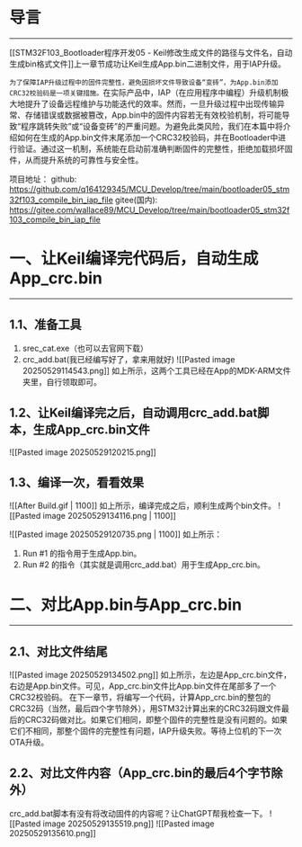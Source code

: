 # 导言
---
[[STM32F103_Bootloader程序开发05 - Keil修改生成文件的路径与文件名，自动生成bin格式文件]]上一章节成功让Keil生成App.bin二进制文件，用于IAP升级。

`为了保障IAP升级过程中的固件完整性，避免因损坏文件导致设备“变砖”，为App.bin添加CRC32校验码是一项关键措施。`在实际产品中，IAP（在应用程序中编程）升级机制极大地提升了设备远程维护与功能迭代的效率。然而，一旦升级过程中出现传输异常、存储错误或数据被篡改，App.bin中的固件内容若无有效校验机制，将可能导致“程序跳转失败”或“设备变砖”的严重问题。为避免此类风险，我们在本篇中将介绍如何在生成的App.bin文件末尾添加一个CRC32校验码，并在Bootloader中进行验证。通过这一机制，系统能在启动前准确判断固件的完整性，拒绝加载损坏固件，从而提升系统的可靠性与安全性。

项目地址：
github: https://github.com/q164129345/MCU_Develop/tree/main/bootloader05_stm32f103_compile_bin_iap_file
gitee(国内): https://gitee.com/wallace89/MCU_Develop/tree/main/bootloader05_stm32f103_compile_bin_iap_file


# 一、让Keil编译完代码后，自动生成App_crc.bin
----
## 1.1、准备工具
1. srec_cat.exe（也可以去官网下载）
2. crc_add.bat(我已经编写好了，拿来用就好)
![[Pasted image 20250529114543.png]]
如上所示，这两个工具已经在App的MDK-ARM文件夹里，自行领取即可。

## 1.2、让Keil编译完之后，自动调用crc_add.bat脚本，生成App_crc.bin文件
![[Pasted image 20250529120215.png]]

## 1.3、编译一次，看看效果
![[After Build.gif | 1100]]
如上所示，编译完成之后，顺利生成两个bin文件。
![[Pasted image 20250529134116.png | 1100]]

![[Pasted image 20250529120735.png | 1100]]
如上所示：
1. Run #1 的指令用于生成App.bin。
2. Run #2 的指令（其实就是调用crc_add.bat）用于生成App_crc.bin。


# 二、对比App.bin与App_crc.bin
---
## 2.1、对比文件结尾
![[Pasted image 20250529134502.png]]
如上所示，左边是App_crc.bin文件，右边是App.bin文件。可见，App_crc.bin文件比App.bin文件在尾部多了一个CRC32校验码。
在下一章节，将编写一个代码，计算App_crc.bin的整包的CRC32码（当然，最后四个字节除外），用STM32计算出来的CRC32码跟文件最后的CRC32码做对比。如果它们相同，即整个固件的完整性是没有问题的。如果它们不相同，那整个固件的完整性有问题，IAP升级失败。等待上位机的下一次OTA升级。

## 2.2、对比文件内容（App_crc.bin的最后4个字节除外）
crc_add.bat脚本有没有将改动固件的内容呢？让ChatGPT帮我检查一下。
![[Pasted image 20250529135519.png]]
![[Pasted image 20250529135610.png]]








